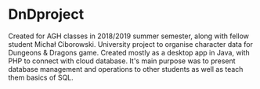 # DnDproject
Created for AGH classes in 2018/2019 summer semester, along with fellow student Michał Ciborowski.
University project to organise character data for Dungeons &amp; Dragons game. Created mostly as a desktop app in Java, with PHP to connect with cloud database. It's main purpose was to present database management and operations to other students as well as teach them basics of SQL.
